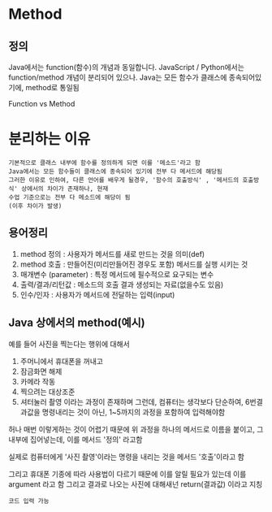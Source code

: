 # Method 

## 정의
Java에서는 function(함수)의 개념과 동일합니다.
JavaScript / Python에서는 function/method 개념이 분리되어 있으나. Java는 모든 함수가 클래스에 종속되어있기에,
method로 통일됨

Function vs Method
# 분리하는 이유
    기본적으로 클래스 내부에 함수를 정의하게 되면 이를 '메소드'라고 함
    Java에서는 모든 함수들이 클래스에 종속되어 있기에 전부 다 메서드에 해당됨
    그러한 이유로 인하여, 다른 언어를 배우게 될경우, '함수의 호출방식' , '메서드의 호출방식' 상에서의 차이가 존재하나, 현재 
    수업 기준으로는 전부 다 메소드에 해당이 됨
    (이후 차이가 발생)
## 용어정리
1. method 정의 : 사용자가 메서드를 새로 만드는 것을 의미(def)
2. method 호출 : 만들어진(미리만들어진 경우도 포함) 메서드를 실행 시키는 것
3. 매개변수 (parameter) : 특정 메서드에 필수적으로 요구되는 변수 
4. 출력/결과/리턴값 : 메소드의 호출 결과 생성되는 자료(없을수도 있음)
5. 인수/인자 : 사용자가 메서드에 전달하는 입력(input)

## Java 상에서의 method(예시)
예를 들어 사진을 찍는다는 행위에 대해서
1. 주머니에서 휴대폰을 꺼내고
2. 잠금화면 해제
3. 카메라 작동
4. 찍으려는 대상조준
5. 셔터눌러 촬영
이라는 과정이 존재하며
그런데, 컴퓨터는 생각보다 단순하여, 6번결과값을 명령내리는 것이 아닌, 1~5까지의 과정을 포함하여 입력해야함

허나 매번 이렇게하는 것이 어렵기 때문에 위 과정을 하나의 메서드로 이름을 붙이고, 그 내부에 집어넣는데, 이를 메서드 '정의' 라고함

실제로 컴퓨터에게 '사진 촬영'이라는 명령을 내리는 것을 메서드 '호출'이라고 함

그리고 휴대폰 기종에 따라 사용법이 다르기 때문에 이를 알릴 필요가 있는데 이를 argument 라고 함
그리고 결과로 나오는 사진에 대해새넌 return(결과값) 이라고 지칭

```
코드 입력 가능
```

